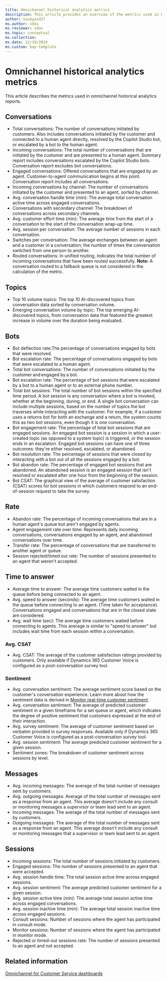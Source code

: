 ```yaml
---
title: Omnichannel historical analytics metrics
description: This article provides an overview of the metrics used in Omnichannel historical analytics reports.
author: Soumyasd27
ms.author: sdas
ms.reviewer: sdas
ms.topic: conceptual
ms.collection:
ms.date: 12/19/2024
ms.custom: bap-template
---
```



# Omnichannel historical analytics metrics

This article describes the metrics used in omnichannel historical analytics reports.

## Conversations

- Total conversations: The number of conversations initiated by customers. Also includes conversations initiated by the customer and connected to a human agent directly, resolved by the Copilot Studio bot, or escalated by a bot to the human agent.
- Incoming conversations: The total number of conversations that are initiated by the customer and are presented to a human agent. Summary report includes conversations escalated by the Copilot Studio bots. Conversation report excludes bot conversations.
- Engaged conversations: Offered conversations that are engaged by an agent. Customer-to-agent communication begins at this point. Conversation report includes all conversations.
- Incoming conversations by channel: The number of conversations initiated by the customer and presented to an agent, sorted by channel.
- Avg. conversation handle time (min): The average total conversation active time across engaged conversations.
- Conversations with secondary channel: The breakdown of conversations across secondary channels.
- Avg. customer effort time (min): The average time from the start of a conversation to the start of the conversation wrap-up time.
- Avg. session per conversation: The average number of sessions in each conversation.
- Switches per conversation: The average exchanges between an agent and a customer in a conversation; the number of times the conversation switched from one person to another.
- Routed conversations: In unified routing, indicates the total number of incoming conversations that have been routed successfully. **Note:** A conversation routed to a fallback queue is not considered in the calculation of the metric. 

## Topics

- Top 10 volume topics: The top 10 AI-discovered topics from conversation data sorted by conversation volume.
- Emerging conversation volume by topic: The top emerging AI-discovered topics, from conversation data that featured the greatest increase in volume over the duration being evaluated.

## Bots

- Bot deflection rate:The percentage of conversations engaged by bots that were resolved.
- Bot escalation rate: The percentage of conversations engaged by bots that were escalated to a human agent.
- Total bot conversations: The number of conversations initiated by the customer and engaged by a bot.
- Bot escalation rate: The percentage of bot sessions that were escalated by a bot to a human agent or to an external phone number.
- Total bot sessions: The total number of bot sessions within the specified time period. A bot session is any conversation where a bot is invoked, whether at the beginning, during, or end. A single bot conversation can include multiple sessions, based on the number of topics the bot traverses while interacting with the customer. For example, if a customer uses a returns bot for both an exchange and a return, the system counts this as two bot sessions, even though it is one conversation.
 - Bot engagement rate: The percentage of total bot sessions that are engaged sessions. An engaged bot session is a session in which a user-created topic (as opposed to a system topic) is triggered, or the session ends in an escalation. Engaged bot sessions can have one of three outcomes: they're either resolved, escalated, or abandoned.
 - Bot resolution rate: The percentage of sessions that were closed by interacting with a bot out of all the sessions engaged by a bot.
 - Bot abandon rate: The percentage of engaged bot sessions that are abandoned. An abandoned session is an engaged session that isn't resolved or escalated after one hour from the beginning of the session.
 - Bot CSAT: The graphical view of the average of customer satisfaction (CSAT) scores for bot sessions in which customers respond to an end-of-session request to take the survey.

## Rate

- Abandon rate: The percentage of incoming conversations that are in a human agent's queue but aren't engaged by agents.
- Agent engagement rate over time: Represents daily incoming conversations, conversations engaged by an agent, and abandoned conversations over time.
- Transfer rate: The percentage of conversations that are transferred to another agent or queue.
- Session rejected/timed out rate: The number of sessions presented to an agent that weren't accepted.

## Time to answer

- Average time to answer: The average time customers waited in the queue before being connected to an agent.
- Avg. speed to answer (seconds): The average time customers waited in the queue before connecting to an agent. (Time taken for acceptance). Conversations engaged and conversations that are in the closed state are considered.
- Avg. wait time (sec): The average time customers waited before connecting to agents. This average is similar to "speed to answer" but includes wait time from each session within a conversation.

### Avg. CSAT
- Avg. CSAT: The average of the customer satisfaction ratings provided by customers. Only available if Dynamics 365 Customer Voice is configured as a post-conversation survey tool.

### Sentiment

- Avg. conversation sentiment: The average sentiment score based on the customer's conversation experience.  Learn more about how the sentiment data is derived in [Monitor real-time customer sentiment](oc-monitor-real-time-customer-sentiment-sessions.md).
- Avg. conversation sentiment: The average of predicted customer sentiment in a given timeframe for a set queue or agent, which indicates the degree of positive sentiment that customers expressed at the end of their interaction.
- Avg. survey sentiment: The average of customer sentiment based on verbatim provided in survey responses. Available only if Dynamics 365 Customer Voice is configured as a post-conversation survey tool.
- Avg. session sentiment: The average predicted customer sentiment for a given session.
- Sentiment zones: The breakdown of customer sentiment across sessions by level.

## Messages

- Avg. incoming messages: The average of the total number of messages sent by customers.
- Avg. outgoing messages: Average of the total number of messages sent as a response from an agent. This average doesn’t include any consult or monitoring messages a supervisor or team lead sent to an agent.
- Incoming messages: The average of the total number of messages sent by customers.
- Outgoing messages: The average of the total number of messages sent as a response from an agent. This average doesn’t include any consult or monitoring messages that a supervisor or team lead sent to an agent.

## Sessions

- Incoming sessions: The total number of sessions initiated by customers.
- Engaged sessions: The number of sessions presented to an agent that were accepted.
- Avg. session handle time: The total session active time across engaged sessions.
- Avg. session sentiment: The average predicted customer sentiment for a given session.
- Avg. session active time (min): The average total session active time across engaged conversations.
- Avg. session inactive time (min): The average total session inactive time across engaged sessions.
- Consult sessions: Number of sessions where the agent has participated in consult mode.
- Monitor sessions: Number of sessions where the agent has participated in monitor mode.
- Rejected or timed-out sessions rate: The number of sessions presented to an agent and not accepted. 

## Related information

[Omnichannel for Customer Service dashboards](omnichannel-analytics-insights.md#omnichannel-for-customer-service-dashboards)
